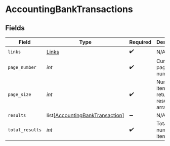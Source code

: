 # AccountingBankTransactions


## Fields

| Field                                                                               | Type                                                                                | Required                                                                            | Description                                                                         |
| ----------------------------------------------------------------------------------- | ----------------------------------------------------------------------------------- | ----------------------------------------------------------------------------------- | ----------------------------------------------------------------------------------- |
| `links`                                                                             | [Links](../../models/shared/links.md)                                               | :heavy_check_mark:                                                                  | N/A                                                                                 |
| `page_number`                                                                       | *int*                                                                               | :heavy_check_mark:                                                                  | Current page number.                                                                |
| `page_size`                                                                         | *int*                                                                               | :heavy_check_mark:                                                                  | Number of items to return in results array.                                         |
| `results`                                                                           | list[[AccountingBankTransaction](../../models/shared/accountingbanktransaction.md)] | :heavy_minus_sign:                                                                  | N/A                                                                                 |
| `total_results`                                                                     | *int*                                                                               | :heavy_check_mark:                                                                  | Total number of items.                                                              |